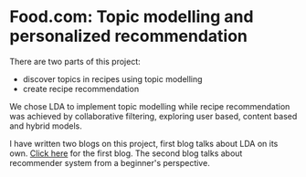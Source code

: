 # Food.com: Topic modelling and personalized recommendation

There are two parts of this project:
* discover topics in recipes using topic modelling
* create recipe recommendation

We chose LDA to implement topic modelling while recipe recommendation was achieved by collaborative filtering, exploring user based, content based and hybrid models.

I have written two blogs on this project, first blog talks about LDA on its own. [Click here](https://medium.com/analytics-vidhya/discover-recipe-topics-using-topic-modeling-with-lda-44ba1f88c668) for the first blog.
The second blog talks about recommender system from a beginner's perspective. 
 
